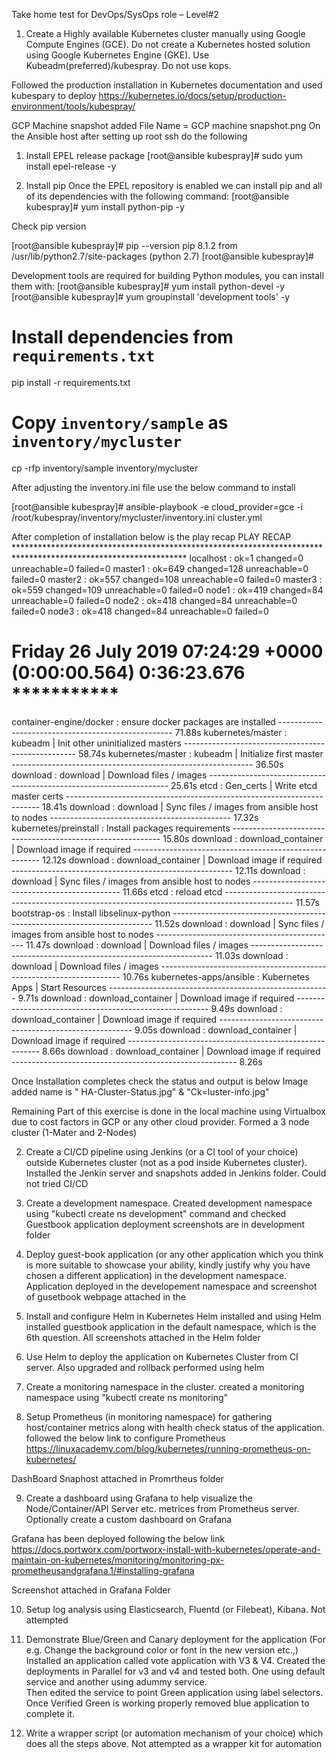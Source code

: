 Take home test for DevOps/SysOps role – Level#2

1.	Create a Highly available Kubernetes cluster manually using Google Compute Engines (GCE). Do not create a Kubernetes hosted solution using Google Kubernetes Engine (GKE). Use Kubeadm(preferred)/kubespray. Do not use kops.

Followed the production installation in Kubernetes documentation and used kubespary to deploy
https://kubernetes.io/docs/setup/production-environment/tools/kubespray/

GCP Machine snapshot added File Name = GCP machine snapshot.png
On the Ansible host after setting up root ssh do the following

1.	Install EPEL release package
[root@ansible kubespray]# sudo yum install epel-release -y

2.	 Install pip
Once the EPEL repository is enabled we can install pip and all of its dependencies with the following command:
[root@ansible kubespray]# yum install python-pip -y

Check pip version

[root@ansible kubespray]# pip --version
pip 8.1.2 from /usr/lib/python2.7/site-packages (python 2.7)
[root@ansible kubespray]#

Development tools are required for building Python modules, you can install them with:
[root@ansible kubespray]# yum install python-devel -y
[root@ansible kubespray]# yum groupinstall 'development tools' -y

# Install dependencies from ``requirements.txt``
pip install -r requirements.txt


# Copy ``inventory/sample`` as ``inventory/mycluster ``
cp -rfp inventory/sample inventory/mycluster

After adjusting the inventory.ini file use the below command to install

[root@ansible kubespray]# ansible-playbook -e cloud_provider=gce -i /root/kubespray/inventory/mycluster/inventory.ini cluster.yml




After completion of installation below is the play recap
PLAY RECAP ***************************************************************************************************************
localhost                  : ok=1    changed=0    unreachable=0    failed=0
master1                    : ok=649  changed=128  unreachable=0    failed=0
master2                    : ok=557  changed=108  unreachable=0    failed=0
master3                    : ok=559  changed=109  unreachable=0    failed=0
node1                      : ok=419  changed=84   unreachable=0    failed=0
node2                      : ok=418  changed=84   unreachable=0    failed=0
node3                      : ok=418  changed=84   unreachable=0    failed=0

Friday 26 July 2019  07:24:29 +0000 (0:00:00.564)       0:36:23.676 ***********
===============================================================================
container-engine/docker : ensure docker packages are installed --------------------------------------------------- 71.88s
kubernetes/master : kubeadm | Init other uninitialized masters --------------------------------------------------- 58.74s
kubernetes/master : kubeadm | Initialize first master ------------------------------------------------------------ 36.50s
download : download | Download files / images -------------------------------------------------------------------- 25.61s
etcd : Gen_certs | Write etcd master certs ----------------------------------------------------------------------- 18.41s
download : download | Sync files / images from ansible host to nodes --------------------------------------------- 17.32s
kubernetes/preinstall : Install packages requirements ------------------------------------------------------------ 15.80s
download : download_container | Download image if required ------------------------------------------------------- 12.12s
download : download_container | Download image if required ------------------------------------------------------- 12.11s
download : download | Sync files / images from ansible host to nodes --------------------------------------------- 11.66s
etcd : reload etcd ----------------------------------------------------------------------------------------------- 11.57s
bootstrap-os : Install libselinux-python ------------------------------------------------------------------------- 11.52s
download : download | Sync files / images from ansible host to nodes --------------------------------------------- 11.47s
download : download | Download files / images -------------------------------------------------------------------- 11.03s
download : download | Download files / images -------------------------------------------------------------------- 10.76s
kubernetes-apps/ansible : Kubernetes Apps | Start Resources ------------------------------------------------------- 9.71s
download : download_container | Download image if required -------------------------------------------------------- 9.49s
download : download_container | Download image if required -------------------------------------------------------- 9.05s
download : download_container | Download image if required -------------------------------------------------------- 8.66s
download : download_container | Download image if required -------------------------------------------------------- 8.26s

Once Installation completes check the status and output is below 
Image added name is " HA-Cluster-Status.jpg" & "Ck=luster-info.jpg"


Remaining Part of this exercise is done in the local machine using Virtualbox due to cost factors in GCP or any other cloud provider. Formed a 3 node cluster (1-Mater and 2-Nodes)

2. Create a CI/CD pipeline using Jenkins (or a CI tool of your choice) outside Kubernetes cluster (not as a pod inside Kubernetes cluster).
Installed the Jenkin server and snapshots added in Jenkins folder. Could not tried CI/CD
3.	Create a development namespace.
Created development namespace using "kubectl create ns development" command and checked 
Guestbook application deployment screenshots are in development folder

4.	Deploy guest-book application (or any other application which you think is more suitable to showcase your ability, kindly justify why you have chosen a different application) in the development namespace.
Application deployed in the developement namespace and screenshot of gusetbook webpage attached in the 

5.	Install and configure Helm in Kubernetes
Helm installed and using Helm installed guestbook application in the default namespace, which is the 6th question.
All screenshots attached in the Helm folder

6.	Use Helm to deploy the application on Kubernetes Cluster from CI server. Also upgraded and rollback performed using helm

7.	Create a monitoring namespace in the cluster.
created a monitoring namespace using "kubectl create ns monitoring"

8.	Setup Prometheus (in monitoring namespace) for gathering host/container metrics along with health check status of the application. 
followed the below link to configure Prometheus
https://linuxacademy.com/blog/kubernetes/running-prometheus-on-kubernetes/

DashBoard Snaphost attached in Promrtheus folder

9.	Create a dashboard using Grafana to help visualize the Node/Container/API Server etc. metrices from Prometheus server. Optionally create a custom dashboard on Grafana

Grafana has been deployed following the below link 
https://docs.portworx.com/portworx-install-with-kubernetes/operate-and-maintain-on-kubernetes/monitoring/monitoring-px-prometheusandgrafana.1/#installing-grafana

Screenshot attached in Grafana Folder

10.	Setup log analysis using Elasticsearch, Fluentd (or Filebeat), Kibana.
Not attempted

11.	Demonstrate Blue/Green and Canary deployment for the application (For e.g. Change the background color or font in the new version etc.,)
Installed an application called vote application with V3 & V4. 
Created the deployments in Parallel for v3 and v4 and tested both.
One using default service and another using adummy service.  
Then edited the service to point Green application using label selectors. 
Once Verified Green is working properly removed blue application to complete it.

12.	Write a wrapper script (or automation mechanism of your choice) which does all the steps above.
Not attempted as a wrapper kit for automation
